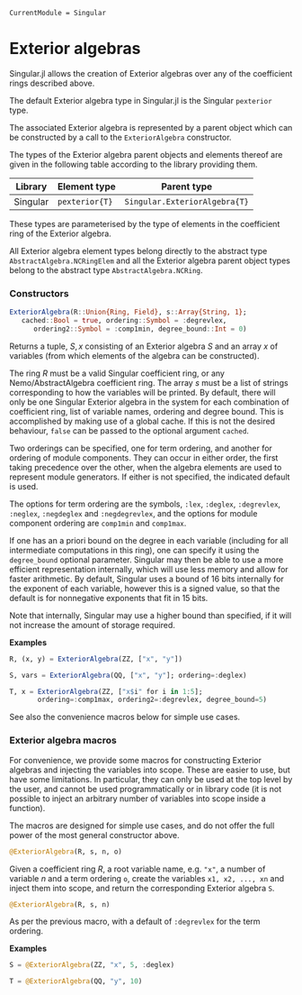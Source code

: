 ```@meta
CurrentModule = Singular
```

# Exterior algebras

Singular.jl allows the creation of Exterior algebras over any of the coefficient
rings described above.

The default Exterior algebra type in Singular.jl is the Singular `pexterior` type.

The associated Exterior algebra is represented by a parent object which can be
constructed by a call to the `ExteriorAlgebra` constructor.

The types of the Exterior algebra parent objects and elements thereof are given in the
following table according to the library providing them.

 Library        | Element type      | Parent type
----------------|-------------------|--------------------------
Singular        | `pexterior{T}`    | `Singular.ExteriorAlgebra{T}`

These types are parameterised by the type of elements in the coefficient ring of the
Exterior algebra.

All Exterior algebra element types belong directly to the abstract type
`AbstractAlgebra.NCRingElem` and all the Exterior algebra parent object types belong
to the abstract type `AbstractAlgebra.NCRing`.

### Constructors

```julia
ExteriorAlgebra(R::Union{Ring, Field}, s::Array{String, 1};
   cached::Bool = true, ordering::Symbol = :degrevlex,
      ordering2::Symbol = :comp1min, degree_bound::Int = 0)
```

Returns a tuple, $S, x$ consisting of an Exterior algebra $S$ and an array $x$
of variables (from which elements of the algebra can be constructed).

The ring $R$ must be a valid Singular coefficient ring, or any
Nemo/AbstractAlgebra coefficient ring. The array $s$ must be a list of strings
corresponding to how the variables will be printed. By default,
there will only be one Singular Exterior algebra in the system for each combination of
coefficient ring, list of variable names, ordering and degree bound. This is
accomplished by making use of a global cache. If this is not the desired behaviour,
`false` can be passed to the optional argument `cached`. 

Two orderings can be specified, one for term ordering, and another for ordering
of module components. They can occur in either order, the first taking
precedence over the other, when the algebra elements are used to represent module
generators. If either is not specified, the indicated default is used.

The options for term ordering are the symbols, `:lex`, `:deglex`, `:degrevlex`,
`:neglex`, `:negdeglex` and `:negdegrevlex`, and the options for module component
ordering are `comp1min` and `comp1max`.

If one has an a priori bound on the degree in each variable (including
for all intermediate computations in this ring), one can specify it using the
`degree_bound` optional parameter. Singular may then be able to use a more efficient
representation internally, which will use less memory and allow for faster arithmetic.
By default, Singular uses a bound of 16 bits internally for the exponent of each
variable, however this is a signed value, so that the default is for nonnegative
exponents that fit in 15 bits.

Note that internally, Singular may use a higher bound than specified, if it will not
increase the amount of storage required.

**Examples**

```julia
R, (x, y) = ExteriorAlgebra(ZZ, ["x", "y"])

S, vars = ExteriorAlgebra(QQ, ["x", "y"]; ordering=:deglex)

T, x = ExteriorAlgebra(ZZ, ["x$i" for i in 1:5];
       ordering=:comp1max, ordering2=:degrevlex, degree_bound=5)
```

See also the convenience macros below for simple use cases.

### Exterior algebra macros

For convenience, we provide some macros for constructing Exterior algebras and injecting
the variables into scope. These are easier to use, but have some limitations. In
particular, they can only be used at the top level by the user, and cannot be used
programmatically or in library code (it is not possible to inject an arbitrary number
of variables into scope inside a function).

The macros are designed for simple use cases, and do not offer the full power of the
most general constructor above.

```julia
@ExteriorAlgebra(R, s, n, o)
```

Given a coefficient ring $R$, a root variable name, e.g. `"x"`, a number of variable
$n$ and a term ordering `o`, create the variables `x1, x2, ..., xn` and inject them
into scope, and return the corresponding Exterior algebra `S`.

```julia
@ExteriorAlgebra(R, s, n)
```

As per the previous macro, with a default of `:degrevlex` for the term
ordering.

**Examples**

```julia
S = @ExteriorAlgebra(ZZ, "x", 5, :deglex)

T = @ExteriorAlgebra(QQ, "y", 10)
```

